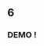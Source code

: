 <!-- .slide: data-background-image="images/pwa.png" data-background-size="600px" class="chapter" -->

## 6

### DEMO !
